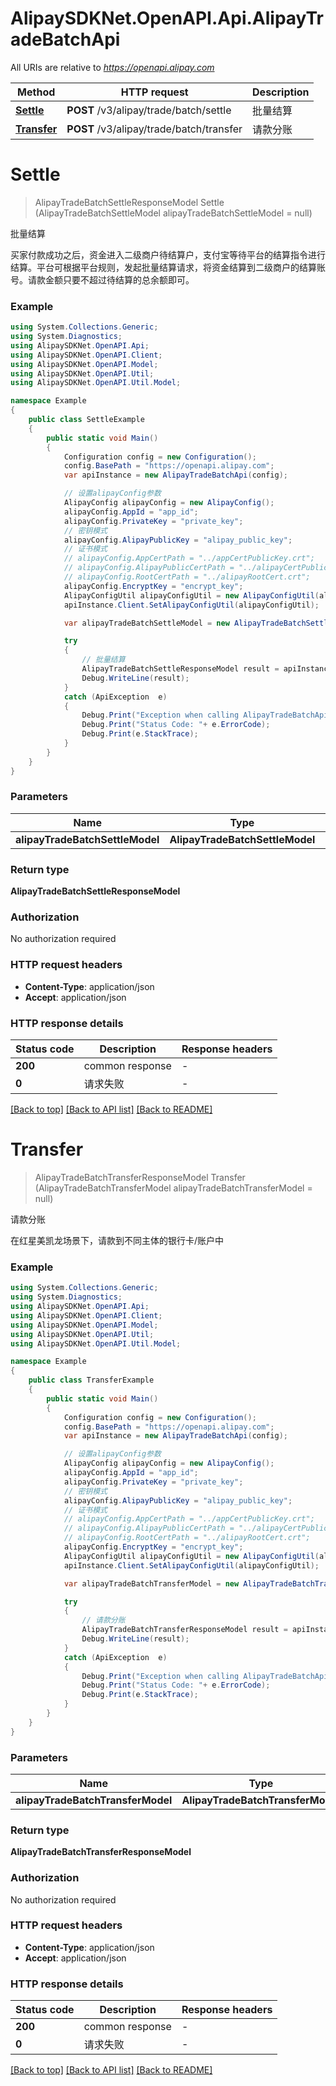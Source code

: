 # AlipaySDKNet.OpenAPI.Api.AlipayTradeBatchApi

All URIs are relative to *https://openapi.alipay.com*

Method | HTTP request | Description
------------- | ------------- | -------------
[**Settle**](AlipayTradeBatchApi.md#settle) | **POST** /v3/alipay/trade/batch/settle | 批量结算
[**Transfer**](AlipayTradeBatchApi.md#transfer) | **POST** /v3/alipay/trade/batch/transfer | 请款分账


<a name="settle"></a>
# **Settle**
> AlipayTradeBatchSettleResponseModel Settle (AlipayTradeBatchSettleModel alipayTradeBatchSettleModel = null)

批量结算

买家付款成功之后，资金进入二级商户待结算户，支付宝等待平台的结算指令进行结算。平台可根据平台规则，发起批量结算请求，将资金结算到二级商户的结算账号。请款金额只要不超过待结算的总余额即可。

### Example
```csharp
using System.Collections.Generic;
using System.Diagnostics;
using AlipaySDKNet.OpenAPI.Api;
using AlipaySDKNet.OpenAPI.Client;
using AlipaySDKNet.OpenAPI.Model;
using AlipaySDKNet.OpenAPI.Util;
using AlipaySDKNet.OpenAPI.Util.Model;

namespace Example
{
    public class SettleExample
    {
        public static void Main()
        {
            Configuration config = new Configuration();
            config.BasePath = "https://openapi.alipay.com";
            var apiInstance = new AlipayTradeBatchApi(config);

            // 设置alipayConfig参数
            AlipayConfig alipayConfig = new AlipayConfig();
            alipayConfig.AppId = "app_id";
            alipayConfig.PrivateKey = "private_key";
            // 密钥模式
            alipayConfig.AlipayPublicKey = "alipay_public_key";
            // 证书模式
            // alipayConfig.AppCertPath = "../appCertPublicKey.crt";
            // alipayConfig.AlipayPublicCertPath = "../alipayCertPublicKey_RSA2.crt";
            // alipayConfig.RootCertPath = "../alipayRootCert.crt";
            alipayConfig.EncryptKey = "encrypt_key";
            AlipayConfigUtil alipayConfigUtil = new AlipayConfigUtil(alipayConfig);
            apiInstance.Client.SetAlipayConfigUtil(alipayConfigUtil);

            var alipayTradeBatchSettleModel = new AlipayTradeBatchSettleModel(); // AlipayTradeBatchSettleModel |  (optional) 

            try
            {
                // 批量结算
                AlipayTradeBatchSettleResponseModel result = apiInstance.Settle(alipayTradeBatchSettleModel);
                Debug.WriteLine(result);
            }
            catch (ApiException  e)
            {
                Debug.Print("Exception when calling AlipayTradeBatchApi.Settle: " + e.Message );
                Debug.Print("Status Code: "+ e.ErrorCode);
                Debug.Print(e.StackTrace);
            }
        }
    }
}
```

### Parameters

Name | Type | Description  | Notes
------------- | ------------- | ------------- | -------------
 **alipayTradeBatchSettleModel** | **AlipayTradeBatchSettleModel**|  | [optional] 

### Return type

**AlipayTradeBatchSettleResponseModel**

### Authorization

No authorization required

### HTTP request headers

 - **Content-Type**: application/json
 - **Accept**: application/json


### HTTP response details
| Status code | Description | Response headers |
|-------------|-------------|------------------|
| **200** | common response |  -  |
| **0** | 请求失败 |  -  |

[[Back to top]](#) [[Back to API list]](../README.md#documentation-for-api-endpoints) [[Back to README]](../README.md)

<a name="transfer"></a>
# **Transfer**
> AlipayTradeBatchTransferResponseModel Transfer (AlipayTradeBatchTransferModel alipayTradeBatchTransferModel = null)

请款分账

在红星美凯龙场景下，请款到不同主体的银行卡/账户中

### Example
```csharp
using System.Collections.Generic;
using System.Diagnostics;
using AlipaySDKNet.OpenAPI.Api;
using AlipaySDKNet.OpenAPI.Client;
using AlipaySDKNet.OpenAPI.Model;
using AlipaySDKNet.OpenAPI.Util;
using AlipaySDKNet.OpenAPI.Util.Model;

namespace Example
{
    public class TransferExample
    {
        public static void Main()
        {
            Configuration config = new Configuration();
            config.BasePath = "https://openapi.alipay.com";
            var apiInstance = new AlipayTradeBatchApi(config);

            // 设置alipayConfig参数
            AlipayConfig alipayConfig = new AlipayConfig();
            alipayConfig.AppId = "app_id";
            alipayConfig.PrivateKey = "private_key";
            // 密钥模式
            alipayConfig.AlipayPublicKey = "alipay_public_key";
            // 证书模式
            // alipayConfig.AppCertPath = "../appCertPublicKey.crt";
            // alipayConfig.AlipayPublicCertPath = "../alipayCertPublicKey_RSA2.crt";
            // alipayConfig.RootCertPath = "../alipayRootCert.crt";
            alipayConfig.EncryptKey = "encrypt_key";
            AlipayConfigUtil alipayConfigUtil = new AlipayConfigUtil(alipayConfig);
            apiInstance.Client.SetAlipayConfigUtil(alipayConfigUtil);

            var alipayTradeBatchTransferModel = new AlipayTradeBatchTransferModel(); // AlipayTradeBatchTransferModel |  (optional) 

            try
            {
                // 请款分账
                AlipayTradeBatchTransferResponseModel result = apiInstance.Transfer(alipayTradeBatchTransferModel);
                Debug.WriteLine(result);
            }
            catch (ApiException  e)
            {
                Debug.Print("Exception when calling AlipayTradeBatchApi.Transfer: " + e.Message );
                Debug.Print("Status Code: "+ e.ErrorCode);
                Debug.Print(e.StackTrace);
            }
        }
    }
}
```

### Parameters

Name | Type | Description  | Notes
------------- | ------------- | ------------- | -------------
 **alipayTradeBatchTransferModel** | **AlipayTradeBatchTransferModel**|  | [optional] 

### Return type

**AlipayTradeBatchTransferResponseModel**

### Authorization

No authorization required

### HTTP request headers

 - **Content-Type**: application/json
 - **Accept**: application/json


### HTTP response details
| Status code | Description | Response headers |
|-------------|-------------|------------------|
| **200** | common response |  -  |
| **0** | 请求失败 |  -  |

[[Back to top]](#) [[Back to API list]](../README.md#documentation-for-api-endpoints) [[Back to README]](../README.md)

